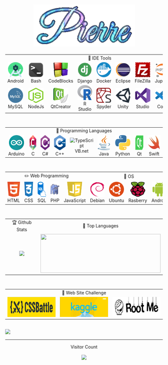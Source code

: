 <h1 align="center">
  <img src="https://github.com/Pierre-Portfolio/Pierre-Portfolio/blob/main/photos/Pierre.gif" alt="Marton Lederer" />
</h1>

<table align="center">
   <tr>
   <td colspan="9" align="center">
        💼 IDE Tools
    </td>
  </tr>
  <tr>
    <td align="center" width="96">
        <img src="./photos/competence/android_studio.png" width="48" height="48" alt="Android" />
      <br>Android
    </td>
    <td align="center" width="96">
        <img src="./photos/competence/bash.png" width="48" height="48" alt="Bash" />
      <br>Bash
    </td>
    <td align="center" width="96">
        <img src="./photos/competence/CodeBlock.png" width="48" height="48" alt="Code" /> 
      <br>CodeBlocks
    </td>
      <td align="center" width="96">     
        <img src="./photos/competence/django.png" width="48" height="48" alt="Django" />      
      <br>Django
    </td>
    <td align="center" width="96">    
        <img src="./photos/competence/docker.png" width="48" height="48" alt="Docker" />     
      <br>Docker
    </td>
    <td align="center" width="96">   
        <img src="./photos/competence/Eclipse.png" width="48" height="48" alt="Eclipse" />    
      <br>Eclipse
    </td>
    <td align="center" width="96">    
        <img src="./photos/competence/FileZilla.png" width="48" height="48" alt="FileZilla" />     
      <br>FileZilla
    </td>
    <td align="center" width="96">    
        <img src="./photos/competence/jupyter.png" width="48" height="48" alt="Jupyter" />      
      <br>Jupyter
    </td>
    <td align="center" width="96">   
        <img src="./photos/competence/laragon.png" width="48" height="48" alt="Laragon" />   
      <br>Laragon
    </td> 
  </tr>
  <tr>
    <td align="center" width="96">     
        <img src="./photos/competence/mysql.png" width="48" height="48" alt="Mysql" />    
      <br>MySQL
    </td>
    <td align="center" width="96">    
        <img src="./photos/competence/NodeJs2.png" width="48" height="48" alt="NodeJs" />   
      <br>NodeJs
    </td>
    <td align="center" width="96">     
        <img src="./photos/competence/Qt_Creator.png" width="48" height="48" alt="Creator" />   
      <br>QtCreator
    </td>
    <td align="center" width="96">    
        <img src="./photos/competence/R_Studio.png" width="48" height="48" alt="RStudio" />    
      <br>R Studio
    </td>
    <td align="center" width="96">  
        <img src="./photos/competence/spyder2.png" width="48" height="48" alt="Spyder" />  
      <br>Spyder
    </td> 
    <td align="center" width="96">   
        <img src="./photos/competence/Unity.png" width="48" height="48" alt="C#" />    
      <br>Unity
    </td>
    <td align="center" width="96">    
        <img src="./photos/competence/Visual_Studio.png" width="48" height="48" alt="Python" />   
      <br>Studio
    </td>
    <td align="center" width="96">
        <img src="./photos/competence/Visual_Studio_Code.png" width="48" height="48" alt="Golang" />  
      <br>Code
    </td>
    <td align="center" width="96"> 
        <img src="./photos/competence/Xcode.png" width="48" height="48" alt="JavaScript" /> 
      <br>Xcode
    </td>
  </tr>
</table>
<br>
<table align="center">
  <tr>
   <td colspan="9" align="center"> 
        🔨 Programming Languages 
    </td>
  </tr>
  <tr>
    <td align="center" width="96"> 
        <img src="./photos/competence/arduino.png" width="48" height="48" alt="C#" />
      <br>Arduino
    </td>
    <td align="center" width="96">  
        <img src="./photos/competence/c.png" width="48" height="48" alt="Python" />
      <br>C
    </td>
    <td align="center" width="96"> 
        <img src="./photos/competence/csharps.png" width="48" height="48" alt="Golang" />
      <br>C#
    </td>
    <td align="center" width="96">
        <img src="./photos/competence/c++.png" width="48" height="48" alt="Jsonnet" />
      <br>C++
    </td>
    <td align="center" width="96">
        <img src="https://icon-library.com/images/visual-basic-net-icon/visual-basic-net-icon-8.jpg" width="48" height="48" alt="TypeScript" />
      <br>VB.net
    </td>
    <td align="center" width="96">
        <img src="./photos/competence/Java.png" width="48" height="48" alt="JavaScript" />
      <br>Java
    </td>
    <td align="center" width="96">
        <img src="./photos/competence/python.png" width="48" height="48" alt="React" />
      <br>Python
    </td>
    <td align="center" width="96">
        <img src="./photos/competence/qt.png" width="48" height="48" alt="Qt" />
      <br>Qt
    </td>
    <td align="center" width="96">
        <img src="./photos/competence/Switch.png" width="48" height="48" alt="Sass" />
      <br>Swift
    </td>
  </tr>
</table>
<br>
<table align="center">
   <tr>
   <td colspan="5" align="center">
        ✏️ Web Programming
    </td>
    <td colspan="4" align="center">
       🌱 OS
    </td>
  </tr>
  <tr>
    <td align="center" width="96">
        <img src="./photos/competence/web.png" width="48" height="48" alt="C#" />
      <br>HTML
    </td>
    <td align="center" width="96">
        <img src="./photos/competence/css.png" width="48" height="48" alt="Python" />
      <br>CSS
    </td>
    <td align="center" width="96">
        <img src="./photos/competence/sql.png" width="48" height="48" alt="Golang" />
      <br>SQL
    </td>
    <td align="center" width="96">
        <img src="./photos/competence/PHP.jpg" width="48" height="48" alt="Jsonnet" />
      <br>PHP
    </td> 
    <td align="center" width="96"> 
        <img src="./photos/competence/js.png" width="48" height="48" alt="JavaScript" />
      <br>JavaScript
    </td>
    <td align="center" width="96">
        <img src="./photos/competence/debian.png" width="48" height="48" alt="Python" />
      <br>Debian
    </td>
    <td align="center" width="96">
        <img src="./photos/competence/Ubuntu.png" width="48" height="48" alt="Golang" />
      <br>Ubuntu
    </td>
    <td align="center" width="96">
        <img src="./photos/competence/Rasberry.png" width="48" height="48" alt="Jsonnet" />
      <br>Rasberry
    </td> 
    <td align="center" width="96">
        <img src="./photos/competence/android.png" width="48" height="48" alt="JavaScript" />
      <br>Android
    </td>
  </tr>
</table>
<br>
<table align="center">
  <tr>
   <td colspan="1" align="center"> 
        🏆 Github Stats
   </td>
   <td colspan="1" align="center"> 
        🏅 Top Languages
   </td>
  </tr>
  <tr>
	<td align="center" height="124" width="480">
		<img height="124" src="https://github-readme-stats.vercel.app/api?username=Pierre-Portfolio&hide_title=true&hide_border=true&show_icons=true&include_all_commits=true&count_private=true&line_height=21&text_color=000&icon_color=000&bg_color=0,ea6161,ffc64d,fffc4d,52fa5a&theme=graywhite" />
	</td>
	<td align="center" width="384">
		<img height="124" width="384" src="https://github-readme-stats.vercel.app/api/top-langs/?username=Pierre-Portfolio&hide=html&hide_title=true&hide_border=true&layout=compact&langs_count=7&exclude_repo=comp426&text_color=000&icon_color=fff&bg_color=0,52fa5a,4dfcff,c64dff&theme=graywhite" />
	</td>
  </tr>
</table>
<br>
<table align="center">
  <tr>
   <td colspan="3" align="center"> 
        🏴 Web Site Challenge
   </td>
  </tr>
  <tr>
    <td align="center" width="288" height="64">
        <a href="https://cssbattle.dev/player/trynjitsu">
			<img src="./photos/banner/cssbattle.png" width="274" height="64" alt="CssBattle" />
		</a>
	</td>
	    <td align="center" width="288" height="64">
        <a href="https://www.kaggle.com/pierreelipse" >
			<img src="./photos/banner/kaggle.png" width="280" height="64" alt="Kaggle" />
		</a>
	</td>
	<td align="center" width="288" height="64">
		<a href="https://www.root-me.org/Elipse?inc=info&lang=fr">
			<img src="./photos/banner/rootmelogo.jpg" width="274" height="64" alt="RootMe" />
		</a>
    </td>
  </tr>
</table>

<!--
<table align="center">
  <tr>
   <td colspan="3" align="center"> 
        ✨ Follow me
   </td>
  </tr>
  <tr>
    <td align="center" width="288" height="64">
        <a href="https://www.youtube.com/channel/UCrxPFOySNprkwMxjyG8IQXA/about">
			<img src="./photos/banner/Youtube.png" width="274" height="64" alt="Youtube" />
		</a>
	</td>
	    <td align="center" width="288" height="64">
        <a href="https://www.speedrun.com/user/Trynjitsu" >
			<img src="./photos/banner/SpeedRun.png" width="280" height="64" alt="SpeedRun" />
		</a>
	</td>
	<td align="center" width="288" height="64">
		<a href="https://www.twitch.tv/trynjutsu">
			<img src="./photos/banner/Twitch.png" width="274" height="64" alt="Twitch" />
		</a>
    </td>
  </tr>
</table>
-->

<br>

<img src="https://cr-ss-service.azurewebsites.net/api/ScreenShot?widget=summary&username=pierre-portfolio&badges=3&show-avatar=True&style=--header-bg-color:%21000;--border-radius:20px" />
	
---

<p align="center"> 
  Visitor Count
  <br>
  <br>
  <img src="https://spotless-sunbonnet-cow.cyclic.app/count" />
</p>
